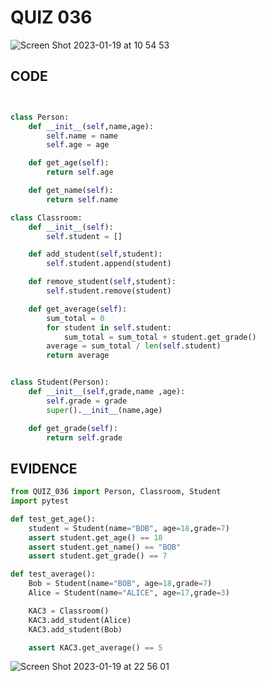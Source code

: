 # QUIZ 036

![Screen Shot 2023-01-19 at 10 54 53](https://user-images.githubusercontent.com/111819437/213337317-976ac217-cd6c-4127-b0ec-f4741648f022.png)


## CODE
```.py


class Person:
    def __init__(self,name,age):
        self.name = name
        self.age = age

    def get_age(self):
        return self.age

    def get_name(self):
        return self.name

class Classroom:
    def __init__(self):
        self.student = []

    def add_student(self,student):
        self.student.append(student)

    def remove_student(self,student):
        self.student.remove(student)

    def get_average(self):
        sum_total = 0
        for student in self.student:
            sum_total = sum_total + student.get_grade()
        average = sum_total / len(self.student)
        return average


class Student(Person):
    def __init__(self,grade,name ,age):
        self.grade = grade
        super().__init__(name,age)

    def get_grade(self):
        return self.grade


```

## EVIDENCE

```.py
from QUIZ_036 import Person, Classroom, Student
import pytest

def test_get_age():
    student = Student(name="BOB", age=18,grade=7)
    assert student.get_age() == 18
    assert student.get_name() == "BOB"
    assert student.get_grade() == 7

def test_average():
    Bob = Student(name="BOB", age=18,grade=7)
    Alice = Student(name="ALICE", age=17,grade=3)

    KAC3 = Classroom()
    KAC3.add_student(Alice)
    KAC3.add_student(Bob)

    assert KAC3.get_average() == 5

```

![Screen Shot 2023-01-19 at 22 56 01](https://user-images.githubusercontent.com/111819437/213460821-a08fc1f8-b488-47f4-af6c-2666129edcf3.png)


